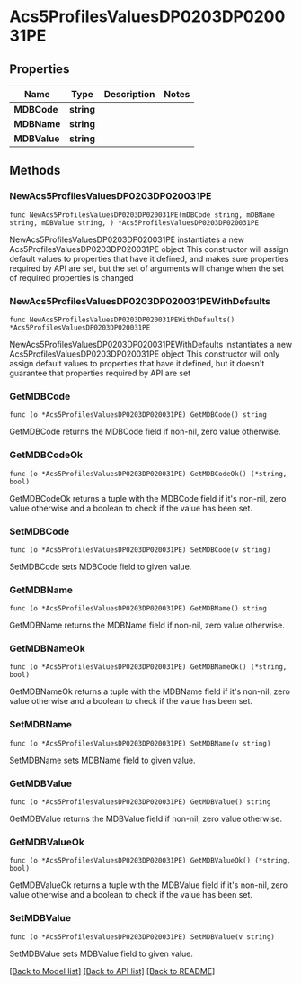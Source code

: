 # Acs5ProfilesValuesDP0203DP020031PE

## Properties

Name | Type | Description | Notes
------------ | ------------- | ------------- | -------------
**MDBCode** | **string** |  | 
**MDBName** | **string** |  | 
**MDBValue** | **string** |  | 

## Methods

### NewAcs5ProfilesValuesDP0203DP020031PE

`func NewAcs5ProfilesValuesDP0203DP020031PE(mDBCode string, mDBName string, mDBValue string, ) *Acs5ProfilesValuesDP0203DP020031PE`

NewAcs5ProfilesValuesDP0203DP020031PE instantiates a new Acs5ProfilesValuesDP0203DP020031PE object
This constructor will assign default values to properties that have it defined,
and makes sure properties required by API are set, but the set of arguments
will change when the set of required properties is changed

### NewAcs5ProfilesValuesDP0203DP020031PEWithDefaults

`func NewAcs5ProfilesValuesDP0203DP020031PEWithDefaults() *Acs5ProfilesValuesDP0203DP020031PE`

NewAcs5ProfilesValuesDP0203DP020031PEWithDefaults instantiates a new Acs5ProfilesValuesDP0203DP020031PE object
This constructor will only assign default values to properties that have it defined,
but it doesn't guarantee that properties required by API are set

### GetMDBCode

`func (o *Acs5ProfilesValuesDP0203DP020031PE) GetMDBCode() string`

GetMDBCode returns the MDBCode field if non-nil, zero value otherwise.

### GetMDBCodeOk

`func (o *Acs5ProfilesValuesDP0203DP020031PE) GetMDBCodeOk() (*string, bool)`

GetMDBCodeOk returns a tuple with the MDBCode field if it's non-nil, zero value otherwise
and a boolean to check if the value has been set.

### SetMDBCode

`func (o *Acs5ProfilesValuesDP0203DP020031PE) SetMDBCode(v string)`

SetMDBCode sets MDBCode field to given value.


### GetMDBName

`func (o *Acs5ProfilesValuesDP0203DP020031PE) GetMDBName() string`

GetMDBName returns the MDBName field if non-nil, zero value otherwise.

### GetMDBNameOk

`func (o *Acs5ProfilesValuesDP0203DP020031PE) GetMDBNameOk() (*string, bool)`

GetMDBNameOk returns a tuple with the MDBName field if it's non-nil, zero value otherwise
and a boolean to check if the value has been set.

### SetMDBName

`func (o *Acs5ProfilesValuesDP0203DP020031PE) SetMDBName(v string)`

SetMDBName sets MDBName field to given value.


### GetMDBValue

`func (o *Acs5ProfilesValuesDP0203DP020031PE) GetMDBValue() string`

GetMDBValue returns the MDBValue field if non-nil, zero value otherwise.

### GetMDBValueOk

`func (o *Acs5ProfilesValuesDP0203DP020031PE) GetMDBValueOk() (*string, bool)`

GetMDBValueOk returns a tuple with the MDBValue field if it's non-nil, zero value otherwise
and a boolean to check if the value has been set.

### SetMDBValue

`func (o *Acs5ProfilesValuesDP0203DP020031PE) SetMDBValue(v string)`

SetMDBValue sets MDBValue field to given value.



[[Back to Model list]](../README.md#documentation-for-models) [[Back to API list]](../README.md#documentation-for-api-endpoints) [[Back to README]](../README.md)


